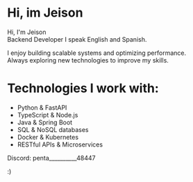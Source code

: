 
# Hi, im Jeison
Hi, I'm Jeison  
Backend Developer 
I speak English and Spanish.  

I enjoy building scalable systems and optimizing performance.  
Always exploring new technologies to improve my skills.  
  

# Technologies I work with:  
- Python & FastAPI  
- TypeScript & Node.js  
- Java & Spring Boot  
- SQL & NoSQL databases  
- Docker & Kubernetes  
- RESTful APIs & Microservices  

 
Discord: penta__________48447  

:)